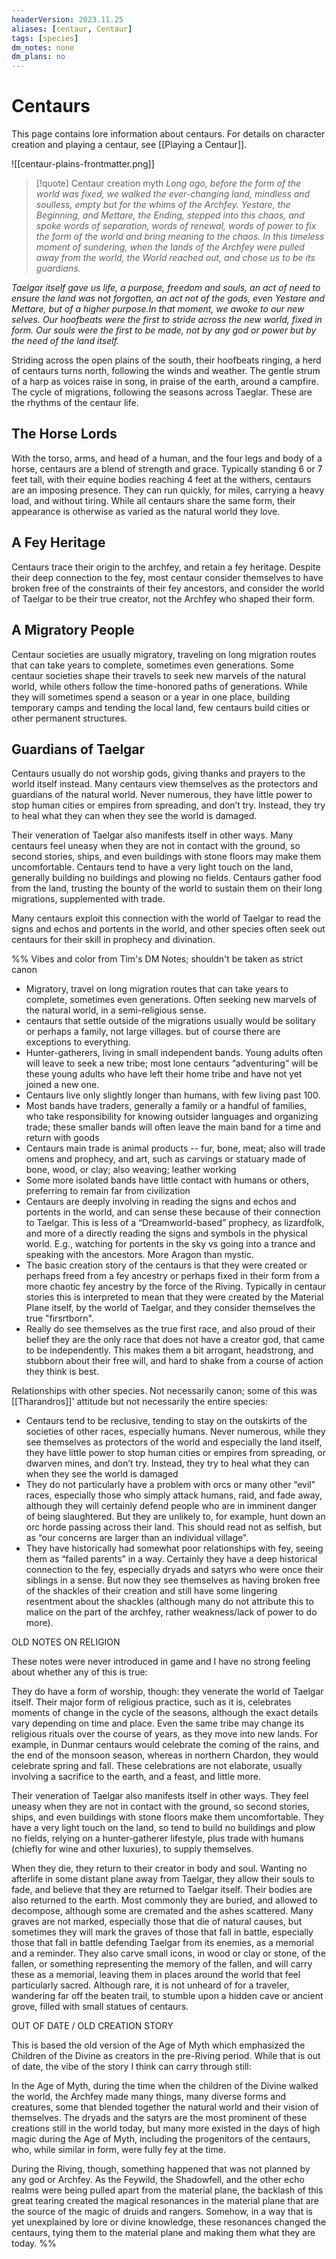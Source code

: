 ```yaml
---
headerVersion: 2023.11.25
aliases: [centaur, Centaur]
tags: [species]
dm_notes: none
dm_plans: no
---
```

# Centaurs

This page contains lore information about centaurs. For details on character creation and playing a centaur, see [[Playing a Centaur]]. 

![[centaur-plains-frontmatter.png]]

>[!quote] Centaur creation myth
*Long ago, before the form of the world was fixed, we walked the ever-changing land, mindless and soulless, empty but for the whims of the Archfey. Yestare, the Beginning, and Mettare, the Ending, stepped into this chaos, and spoke words of separation, words of renewal, words of power to fix the form of the world and bring meaning to the chaos. In this timeless moment of sundering, when the lands of the Archfey were pulled away from the world, the World reached out, and chose us to be its guardians.*
>
*Taelgar itself gave us life, a purpose, freedom and souls, an act of need to ensure the land was not forgotten, an act not of the gods, even Yestare and Mettare, but of a higher purpose.In that moment, we awoke to our new selves. Our hoofbeats were the first to stride across the new world, fixed in form. Our souls were the first to be made, not by any god or power but by the need of the land itself.*

Striding across the open plains of the south, their hoofbeats ringing, a herd of centaurs turns north, following the winds and weather. The gentle strum of a harp as voices raise in song, in praise of the earth, around a campfire. The cycle of migrations, following the seasons across Taeglar. These are the rhythms of the centaur life. 
## The Horse Lords
With the torso, arms, and head of a human, and the four legs and body of a horse, centaurs are a blend of strength and grace. Typically standing 6 or 7 feet tall, with their equine bodies reaching 4 feet at the withers, centaurs are an imposing presence. They can run quickly, for miles, carrying a heavy load, and without tiring. While all centaurs share the same form, their appearance is otherwise as varied as the natural world they love.
## A Fey Heritage
Centaurs trace their origin to the archfey, and retain a fey heritage. Despite their deep connection to the fey, most centaur consider themselves to have broken free of the constraints of their fey ancestors, and consider the world of Taelgar to be their true creator, not the Archfey who shaped their form. 
## A Migratory People
Centaur societies are usually migratory, traveling on long migration routes that can take years to complete, sometimes even generations. Some centaur societies shape their travels to seek new marvels of the natural world, while others follow the time-honored paths of generations. While they will sometimes spend a season or a year in one place, building temporary camps and tending the local land, few centaurs build cities or other permanent structures. 
## Guardians of Taelgar
Centaurs usually do not worship gods, giving thanks and prayers to the world itself instead. Many centaurs view themselves as the protectors and guardians of the natural world. Never numerous, they have little power to stop human cities or empires from spreading, and don’t try. Instead, they try to heal what they can when they see the world is damaged. 

Their veneration of Taelgar also manifests itself in other ways. Many centaurs feel uneasy when they are not in contact with the ground, so second stories, ships, and even buildings with stone floors may make them uncomfortable. Centaurs tend to have a very light touch on the land, generally building no buildings and plowing no fields. Centaurs gather food from the land, trusting the bounty of the world to sustain them on their long migrations, supplemented with trade.

Many centaurs exploit this connection with the world of Taelgar to read the signs and echos and portents in the world, and other species often seek out centaurs for their skill in prophecy and divination. 

%% 
Vibes and color from Tim's DM Notes; shouldn't be taken as strict canon
- Migratory, travel on long migration routes that can take years to complete, sometimes even generations. Often seeking new marvels of the natural world, in a semi-religious sense.
- centaurs that settle outside of the migrations usually would be solitary or perhaps a family, not large villages. but of course there are exceptions to everything. 
- Hunter-gatherers, living in small independent bands. Young adults often will leave to seek a new tribe; most lone centaurs “adventuring” will be these young adults who have left their home tribe and have not yet joined a new one.
- Centaurs live only slightly longer than humans, with few living past 100.
- Most bands have traders, generally a family or a handful of families, who take responsibility for knowing outsider languages and organizing trade; these smaller bands will often leave the main band for a time and return with goods
- Centaurs main trade is animal products -- fur, bone, meat; also will trade omens and prophecy, and art, such as carvings or statuary made of bone, wood, or clay; also weaving; leather working
- Some more isolated bands have little contact with humans or others, preferring to remain far from civilization
- Centaurs are deeply involving in reading the signs and echos and portents in the world, and can sense these because of their connection to Taelgar. This is less of a “Dreamworld-based” prophecy, as lizardfolk, and more of a directly reading the signs and symbols in the physical world. E.g., watching for portents in the sky vs going into a trance and speaking with the ancestors. More Aragon than mystic. 
- The basic creation story of the centaurs is that they were created or perhaps freed from a fey ancestry or perhaps fixed in their form from a more chaotic fey ancestry by the force of the Riving. Typically in centaur stories this is interpreted to mean that they were created by the Material Plane itself, by the world of Taelgar, and they consider themselves the true "firsrtborn".
- Really do see themselves as the true first race, and also proud of their belief they are the only race that does not have a creator god, that came to be independently. This makes them a bit arrogant, headstrong, and stubborn about their free will, and hard to shake from a course of action they think is best.

Relationships with other species. Not necessarily canon; some of this was [[Tharandros]]' attitude but not necessarily the entire species:
- Centaurs tend to be reclusive, tending to stay on the outskirts of the societies of other races, especially humans. Never numerous, while they see themselves as protectors of the world and especially the land itself, they have little power to stop human cities or empires from spreading, or dwarven mines, and don’t try. Instead, they try to heal what they can when they see the world is damaged  
- They do not particularly have a problem with orcs or many other “evil” races, especially those who simply attack humans, raid, and fade away, although they will certainly defend people who are in imminent danger of being slaughtered. But they are unlikely to, for example, hunt down an orc horde passing across their land. This should read not as selfish, but as “our concerns are larger than an individual village”. 
- They have historically had somewhat poor relationships with fey, seeing them as “failed parents” in a way. Certainly they have a deep historical connection to the fey, especially dryads and satyrs who were once their siblings in a sense. But now they see themselves as having broken free of the shackles of their creation and still have some lingering resentment about the shackles (although many do not attribute this to malice on the part of the archfey, rather weakness/lack of power to do more).

OLD NOTES ON RELIGION 

These notes were never introduced in game and I have no strong feeling about whether any of this is true:

They do have a form of worship, though: they venerate the world of Taelgar itself. Their major form of religious practice, such as it is, celebrates moments of change in the cycle of the seasons, although the exact details vary depending on time and place. Even the same tribe may change its religious rituals over the course of years, as they move into new lands. For example, in Dunmar centaurs would celebrate the coming of the rains, and the end of the monsoon season, whereas in northern Chardon, they would celebrate spring and fall. These celebrations are not elaborate, usually involving a sacrifice to the earth, and a feast, and little more. 

Their veneration of Taelgar also manifests itself in other ways. They feel uneasy when they are not in contact with the ground, so second stories, ships, and even buildings with stone floors make them uncomfortable. They have a very light touch on the land, so tend to build no buildings and plow no fields, relying on a hunter-gatherer lifestyle, plus trade with humans (chiefly for wine and other luxuries), to supply themselves. 

When they die, they return to their creator in body and soul. Wanting no afterlife in some distant plane away from Taelgar, they allow their souls to fade, and believe that they are returned to Taelgar itself. Their bodies are also returned to the earth. Most commonly they are buried, and allowed to decompose, although some are cremated and the ashes scattered. Many graves are not marked, especially those that die of natural causes, but sometimes they will mark the graves of those that fall in battle, especially those that fall in battle defending Taelgar from its enemies, as a memorial and a reminder. They also carve small icons, in wood or clay or stone, of the fallen, or something representing the memory of the fallen, and will carry these as a memorial, leaving them in places around the world that feel particularly sacred. Although rare, it is not unheard of for a traveler, wandering far off the beaten trail, to stumble upon a hidden cave or ancient grove, filled with small statues of centaurs. 

OUT OF DATE / OLD CREATION STORY

This is based the old version of the Age of Myth which emphasized the Children of the Divine as creators in the pre-Riving period. While that is out of date, the vibe of the story I think can carry through still:

In the Age of Myth, during the time when the children of the Divine walked the world, the Archfey made many things, many diverse forms and creatures, some that blended together the natural world and their vision of themselves. The dryads and the satyrs are the most prominent of these creations still in the world today, but many more existed in the days of high magic during the Age of Myth, including the progenitors of the centaurs, who, while similar in form, were fully fey at the time.

During the Riving, though, something happened that was not planned by any god or Archfey. As the Feywild, the Shadowfell, and the other echo realms were being pulled apart from the material plane, the backlash of this great tearing created the magical resonances in the material plane that are the source of the magic of druids and rangers. Somehow, in a way that is yet unexplained by lore or divine knowledge, these resonances changed the centaurs, tying them to the material plane and making them what they are today.
%%